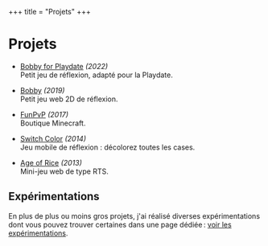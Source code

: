 +++
title = "Projets"
+++

# Projets

- [Bobby for Playdate](/projets/bobby-for-playdate/) *(2022)* \
  Petit jeu de réflexion, adapté pour la Playdate.

- [Bobby](/projets/bobby/) *(2019)* \
  Petit jeu web 2D de réflexion.

- [FunPvP](/projets/funpvp/) *(2017)* \
  Boutique Minecraft.

- [Switch Color](/projets/switch-color/) *(2014)* \
  Jeu mobile de réflexion : décolorez toutes les cases.

- [Age of Rice](/projets/age-of-rice/) *(2013)* \
  Mini-jeu web de type RTS.

## Expérimentations

En plus de plus ou moins gros projets, j'ai réalisé diverses expérimentations dont vous pouvez trouver certaines dans une page dédiée : [voir les expérimentations](/experimentations/).
